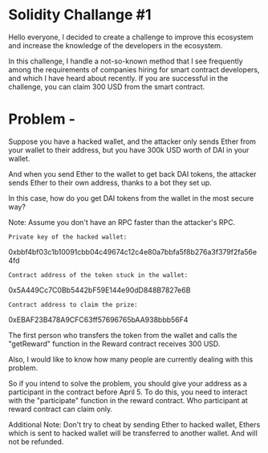 # Solidity Challange #1


Hello everyone, I decided to create a challenge to improve this ecosystem and increase the knowledge of the developers in the ecosystem.


In this challenge, I handle a not-so-known method that I see frequently among the requirements of companies hiring for smart contract developers, and which I have heard about recently.
If you are successful in the challenge, you can claim 300 USD from the smart contract.


# Problem -


Suppose you have a hacked wallet, and the attacker only sends Ether from your wallet to their address, but you have 300k USD worth of DAI in your wallet. 

And when you send Ether to the wallet to get back DAI tokens, the attacker sends Ether to their own address, thanks to a bot they set up.

In this case, how do you get DAI tokens from the wallet in the most secure way?

Note: Assume you don't have an RPC faster than the attacker's RPC.

`Private key of the hacked wallet:`

 0xbbf4bf03c1b10091cbb04c49674c12c4e80a7bbfa5f8b276a3f379f2fa56e4fd

`Contract address of the token stuck in the wallet:`

0x5A449Cc7C0Bb5442bF59E144e90dD848B7827e6B

`Contract address to claim the prize:`

0xEBAF23B478A9CFC63ff57696765bAA938bbb56F4


The first person who transfers the token from the wallet and calls the "getReward" function in the Reward contract receives 300 USD.


Also, I would like to know how many people are currently dealing with this problem. 

So if you intend to solve the problem, you should give your address as a participant in the contract before April 5. To do this, you need to interact with the "participate" function in the reward contract.
Who participant at reward contract can claim only. 


Additional Note: Don't try to cheat by sending Ether to hacked wallet, Ethers which is sent to hacked wallet will be transferred to another wallet. And will not be refunded.
